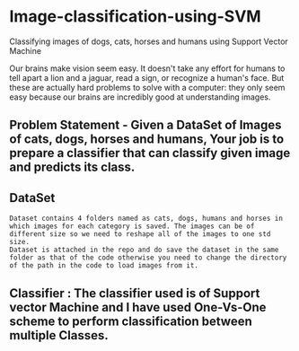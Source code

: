 # Image-classification-using-SVM

Classifying images of dogs, cats, horses and humans using Support Vector Machine

Our brains make vision seem easy. It doesn't take any effort for humans to tell apart a lion and a jaguar, read a sign, or recognize a human's face. But these are actually hard problems to solve with a computer: they only seem easy because our brains are incredibly good at understanding images.

## Problem Statement - Given a DataSet of Images of cats, dogs, horses and humans, Your job is to prepare a classifier that can classify given image and predicts its class.

## DataSet

    Dataset contains 4 folders named as cats, dogs, humans and horses in which images for each category is saved. The images can be of different size so we need to reshape all of the images to one std size.
    Dataset is attached in the repo and do save the dataset in the same folder as that of the code otherwise you need to change the directory of the path in the code to load images from it.

## Classifier : The classifier used is of Support vector Machine and I have used One-Vs-One scheme to perform classification between multiple Classes.
